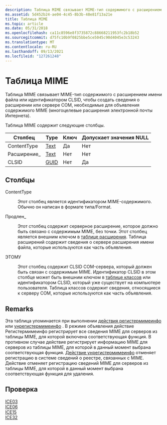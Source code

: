 ```yaml
---
description: Таблица MIME связывает MIME-тип содержимого с расширением имени файла или идентификатором CLSID, чтобы создать сведения о расширении или сервере COM, необходимые для объявления содержимого MIME (многоцелевые расширения электронной почты Интернета).
ms.assetid: 5d452b24-ae04-4c45-8b3b-48e81f13a21e
title: Таблица MIME
ms.topic: article
ms.date: 05/31/2018
ms.openlocfilehash: ca11c8596e8f3735872c88668211953fc2b18b52
ms.sourcegitcommit: d75fc10b9f0825bbe5ce5045c90d4045e3c53243
ms.translationtype: MT
ms.contentlocale: ru-RU
ms.lasthandoff: 09/13/2021
ms.locfileid: "127261248"
---
```

# <a name="mime-table"></a>Таблица MIME

Таблица MIME связывает MIME-тип содержимого с расширением имени файла или идентификатором CLSID, чтобы создать сведения о расширении или сервере COM, необходимые для объявления содержимого MIME (многоцелевые расширения электронной почты Интернета).

Таблица MIME содержит следующие столбцы.



| Столбец      | Type             | Ключ | Допускает значения NULL |
|-------------|------------------|-----|----------|
| ContentType | [Text](text.md) | Да   | Нет        |
| Расширение\_ | [Text](text.md) | Нет   | Нет        |
| CLSID       | [GUID](guid.md) | Нет   | Да        |



 

## <a name="columns"></a>Столбцы

<dl> <dt>

<span id="ContentType"></span><span id="contenttype"></span><span id="CONTENTTYPE"></span>ContentType
</dt> <dd>

Этот столбец является идентификатором MIME-содержимого. Обычно он написан в формате типа/Format.

</dd> <dt>

<span id="Extension_"></span><span id="extension_"></span><span id="EXTENSION_"></span>Продлен\_
</dt> <dd>

Этот столбец содержит серверное расширение, которое должно быть связано с содержимым MIME, без точки. Этот столбец является внешним ключом в [таблице расширения](extension-table.md). Таблица расширений содержит сведения о сервере расширения имени файла, которые используются как часть объявления.

</dd> <dt>

<span id="CLSID"></span><span id="clsid"></span>ЭТОМУ
</dt> <dd>

Этот столбец содержит CLSID COM-сервера, который должен быть связан с содержимым MIME. Идентификатор CLSID в этом столбце может быть внешним ключом в [таблице классов](class-table.md) или идентификатором CLSID, который уже существует на компьютере пользователя. Таблица классов содержит сведения, относящиеся к серверу COM, которые используются как часть объявления.

</dd> </dl>

## <a name="remarks"></a>Remarks

Эта таблица упоминается при выполнении [действия регистермимеинфо](registermimeinfo-action.md) или [унрегистермимеинфо](unregistermimeinfo-action.md) . В режиме объявления действие Регистермимеинфо регистрирует все сведения MIME для серверов из таблицы MIME, для которой включена соответствующая функция. В противном случае действие регистрирует информацию MIME для серверов из таблицы MIME, для которой в данный момент выбрана соответствующая функция. [Действие унрегистермимеинфо](unregistermimeinfo-action.md) отменяет регистрацию в системе сведений о реестре, связанных с MIME. Действие отменяет регистрацию сведений MIME для серверов из таблицы MIME, для которой в данный момент выбрана соответствующая функция для удаления.

## <a name="validation"></a>Проверка

<dl>

[ICE03](ice03.md)  
[ICE06](ice06.md)  
[ICE15](ice15.md)  
[ICE32](ice32.md)  
</dl>

 

 




